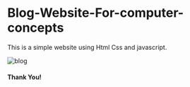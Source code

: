 # Blog-Website-For-computer-concepts
This is a simple website using Html Css and javascript.


![blog](https://user-images.githubusercontent.com/106137102/194519457-047f0e5e-f9d3-4b90-a5c7-42cd9b86e599.PNG)

<h4>Thank You! </>
